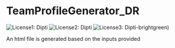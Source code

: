 # TeamProfileGenerator_DR
![License1: Dipti](https://img.shields.io/badge/Licence-GNU-yellow.svg)
![License2: Dipti](https://img.shields.io/badge/Repo-15-orange)
![License3: Dipti](https://img.shields.io/badge/Coder-Dipti%20%3A)-brightgreen)

An html file is generated based on the inputs provided
